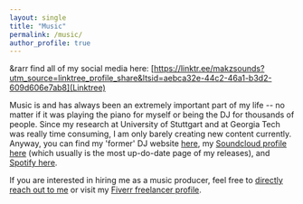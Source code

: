 ```yaml
---
layout: single
title: "Music"
permalink: /music/
author_profile: true
---
```


&rarr find all of my social media here: [https://linktr.ee/makzsounds?utm_source=linktree_profile_share&ltsid=aebca32e-44c2-46a1-b3d2-609d606e7ab8](Linktree)

Music is and has always been an extremely important part of my life -- no matter if it was playing the piano for myself or being the DJ for thousands of people. Since my research at University of Stuttgart and at Georgia Tech was really time consuming, I am only barely creating new content currently. Anyway, you can find my 'former' DJ website [here](https://www.djmakz.de/), my [Soundcloud profile here](https://soundcloud.com/makz-969860584) (which usually is the most up-do-date page of my releases), and [Spotify here](https://open.spotify.com/artist/34vYufP5UYwhMAqZiPeeEq?si=pwC58am2SveDUN4N0dRDWw).

If you are interested in hiring me as a music producer, feel free to [directly reach out to me](mailto:m.schmitz096@outlook.com) or visit my [Fiverr freelancer profile](https://www.fiverr.com/makzsounds?up_rollout=true).